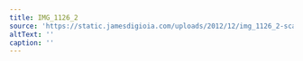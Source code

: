 ```yaml
---
title: IMG_1126_2
source: 'https://static.jamesdigioia.com/uploads/2012/12/img_1126_2-scaled.jpg'
altText: ''
caption: ''
---
```


